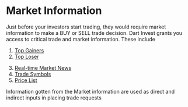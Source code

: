 # Market Information
Just before your investors start trading, they would require market information to make a BUY or SELL trade decision. Dart Invest grants you access to critical trade and market information. These include

1. [Top Gainers](api.md#top-gainers-information)
2. [Top Loser](api.md#top-losers-information)
<!-- Stock Quote  (*** create links to the API doc here)

Stock Price  (*** create links to the API doc here) -->
3. [Real-time Market News](#api.md#market-news)
4. [Trade Symbols](api.md#symbols-list)
5. [Price List](api.md#price-list)

Information gotten from the Market information are used as direct and indirect inputs in placing trade requests